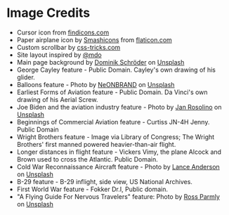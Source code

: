 # Image Credits
* Cursor icon from [findicons.com](https://findicons.com)
* Paper airplane icon by [Smashicons](https://www.smashicons.com) from [flaticon.com](https://www.flaticon.com/)
* Custom scrollbar by [css-tricks.com](https://css-tricks.com)
* Site layout inspired by [@mdo](https://twitter.com/mdo)
* Main page background by [Dominik Schröder](https://unsplash.com/@wirhabenzeit?utm_source=unsplash&amp;utm_medium=referral&amp;utm_content=creditCopyText) on [Unsplash](https://unsplash.com/s/photos/sky?utm_source=unsplash&amp;utm_medium=referral&amp;utm_content=creditCopyText)
* George Cayley feature - Public Domain. Cayley's own drawing of his glider. 
* Balloons feature - Photo by <a href="https://unsplash.com/@neonbrand?utm_source=unsplash&amp;utm_medium=referral&amp;utm_content=creditCopyText">NeONBRAND</a> on <a href="https://unsplash.com/s/photos/hot-air-balloon?utm_source=unsplash&amp;utm_medium=referral&amp;utm_content=creditCopyText">Unsplash</a>
* Earliest Forms of Aviation feature - Public Domain. Da Vinci's own drawing of his Aerial Screw. 
* Joe Biden and the aviation industry feature - Photo by <a href="https://unsplash.com/@janrosolino?utm_source=unsplash&amp;utm_medium=referral&amp;utm_content=creditCopyText">Jan Rosolino</a> on <a href="https://unsplash.com/@janrosolino?utm_source=unsplash&amp;utm_medium=referral&amp;utm_content=creditCopyText">Unsplash</a>
* Beginnings of Commercial Aviation feature - Curtiss JN-4H Jenny. Public Domain
* Wright Brothers feature - Image via Library of Congress; The Wright Brothers' first manned powered heavier-than-air flight. 
* Longer distances in flight feature - Vickers Vimy, the plane Alcock and Brown used to cross the Atlantic. Public Domain. 
* Cold War Reconnaissance Aircraft feature - <span>Photo by <a href="https://unsplash.com/@lanceanderson?utm_source=unsplash&amp;utm_medium=referral&amp;utm_content=creditCopyText">Lance Anderson</a> on <a href="https://unsplash.com/s/photos/sr-71?utm_source=unsplash&amp;utm_medium=referral&amp;utm_content=creditCopyText">Unsplash</a></span>
* B-29 feature - B-29 inflight, side view, US National Archives.
* First World War feature - Fokker Dr.I, Public domain. 
* "A Flying Guide For Nervous Travelers" feature: Photo by <a href="https://unsplash.com/@rparmly?utm_source=unsplash&utm_medium=referral&utm_content=creditCopyText">Ross Parmly</a> on <a href="https://unsplash.com/s/photos/ariplane-wing?utm_source=unsplash&utm_medium=referral&utm_content=creditCopyText">Unsplash</a>
  